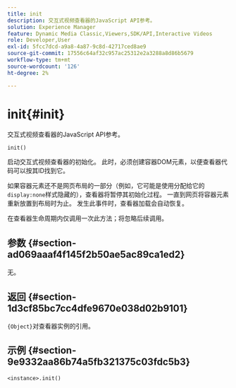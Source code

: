 ```yaml
---
title: init
description: 交互式视频查看器的JavaScript API参考。
solution: Experience Manager
feature: Dynamic Media Classic,Viewers,SDK/API,Interactive Videos
role: Developer,User
exl-id: 5fcc7dcd-a9a8-4a87-9c8d-42717ced8ae9
source-git-commit: 17556c64af32c957ac25312e2a3288a8d86b5679
workflow-type: tm+mt
source-wordcount: '126'
ht-degree: 2%

---
```


# init{#init}

交互式视频查看器的JavaScript API参考。

`init()`

启动交互式视频查看器的初始化。 此时，必须创建容器DOM元素，以便查看器代码可以按其ID找到它。

如果容器元素还不是网页布局的一部分（例如，它可能是使用分配给它的`display:none`样式隐藏的），查看器将暂停其初始化过程。 一直到网页将容器元素重新放置到布局时为止。 发生此事件时，查看器加载会自动恢复。

在查看器生命周期内仅调用一次此方法；将忽略后续调用。

## 参数 {#section-ad069aaaf4f145f2b50ae5ac89ca1ed2}

无。

## 返回 {#section-1d3cf85bc7cc4dfe9670e038d02b9101}

`{Object}`对查看器实例的引用。

## 示例 {#section-9e9332aa86b74a5fb321375c03fdc5b3}

```
<instance>.init()
```
